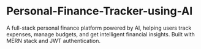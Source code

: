 # Personal-Finance-Tracker-using-AI
A full-stack personal finance platform powered by AI, helping users track expenses, manage budgets, and get intelligent financial insights. Built with MERN stack and JWT authentication.
